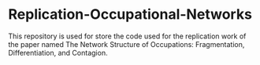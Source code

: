 # Replication-Occupational-Networks

This repository is used for store the code used for the replication work of the paper named The Network Structure of Occupations: Fragmentation, Differentiation, and Contagion.
